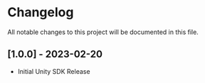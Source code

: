 # Changelog

All notable changes to this project will be documented in this file.

## [1.0.0] - 2023-02-20

- Initial Unity SDK Release